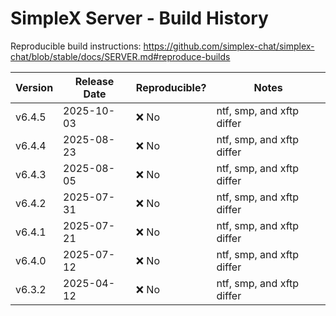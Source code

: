 # SimpleX Server - Build History

Reproducible build instructions: <https://github.com/simplex-chat/simplex-chat/blob/stable/docs/SERVER.md#reproduce-builds>

| Version | Release Date | Reproducible? | Notes |
|---------|--------------|---------------|-------|
| v6.4.5  | 2025-10-03   | ❌ No         | ntf, smp, and xftp differ |
| v6.4.4  | 2025-08-23   | ❌ No         | ntf, smp, and xftp differ |
| v6.4.3  | 2025-08-05   | ❌ No         | ntf, smp, and xftp differ |
| v6.4.2  | 2025-07-31   | ❌ No         | ntf, smp, and xftp differ |
| v6.4.1  | 2025-07-21   | ❌ No         | ntf, smp, and xftp differ |
| v6.4.0  | 2025-07-12   | ❌ No         | ntf, smp, and xftp differ |
| v6.3.2  | 2025-04-12   | ❌ No         | ntf, smp, and xftp differ |
